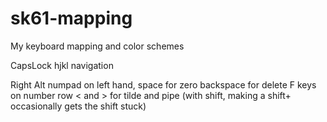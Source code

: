 # sk61-mapping
My keyboard mapping and color schemes

CapsLock 
  hjkl navigation

Right Alt
  numpad on left hand, space for zero
  backspace for delete
  F keys on number row
  < and > for tilde and pipe (with shift, making a shift+ occasionally gets the shift stuck)
  
  
